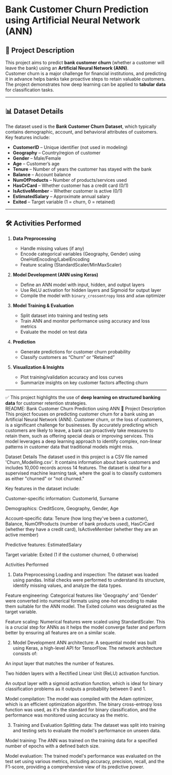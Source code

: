 # Bank Customer Churn Prediction using Artificial Neural Network (ANN)

## 📌 Project Description
This project aims to predict **bank customer churn** (whether a customer will leave the bank) using an **Artificial Neural Network (ANN)**.  
Customer churn is a major challenge for financial institutions, and predicting it in advance helps banks take proactive steps to retain valuable customers.  
The project demonstrates how deep learning can be applied to **tabular data** for classification tasks.  

---

## 📊 Dataset Details
The dataset used is the **Bank Customer Churn Dataset**, which typically contains demographic, account, and behavioral attributes of customers.  
Key features include:  
- **CustomerID** – Unique identifier (not used in modeling)  
- **Geography** – Country/region of customer  
- **Gender** – Male/Female  
- **Age** – Customer’s age  
- **Tenure** – Number of years the customer has stayed with the bank  
- **Balance** – Account balance  
- **NumOfProducts** – Number of products/services used  
- **HasCrCard** – Whether customer has a credit card (0/1)  
- **IsActiveMember** – Whether customer is active (0/1)  
- **EstimatedSalary** – Approximate annual salary  
- **Exited** – Target variable (1 = churn, 0 = retained)  

---

## 🛠️ Activities Performed
1. **Data Preprocessing**  
   - Handle missing values (if any)  
   - Encode categorical variables (Geography, Gender) using OneHotEncoding/LabelEncoding  
   - Feature scaling (StandardScaler/MinMaxScaler)  

2. **Model Development (ANN using Keras)**  
   - Define an ANN model with input, hidden, and output layers  
   - Use ReLU activation for hidden layers and Sigmoid for output layer  
   - Compile the model with `binary_crossentropy` loss and `adam` optimizer  

3. **Model Training & Evaluation**  
   - Split dataset into training and testing sets  
   - Train ANN and monitor performance using accuracy and loss metrics  
   - Evaluate the model on test data  

4. **Prediction**  
   - Generate predictions for customer churn probability  
   - Classify customers as “Churn” or “Retained”  

5. **Visualization & Insights**  
   - Plot training/validation accuracy and loss curves  
   - Summarize insights on key customer factors affecting churn  

---

✅ This project highlights the use of **deep learning on structured banking data** for customer retention strategies.  
README: Bank Customer Churn Prediction using ANN 🏦
Project Description
This project focuses on predicting customer churn for a bank using an Artificial Neural Network (ANN). Customer churn, or the loss of customers, is a significant challenge for businesses. By accurately predicting which customers are likely to leave, a bank can proactively take measures to retain them, such as offering special deals or improving services. This model leverages a deep learning approach to identify complex, non-linear patterns in customer data that traditional models might miss.

Dataset Details
The dataset used in this project is a CSV file named 'Churn_Modelling.csv'. It contains information about bank customers and includes 10,000 records across 14 features. The dataset is ideal for a supervised machine learning task, where the goal is to classify customers as either "churned" or "not churned."

Key features in the dataset include:

Customer-specific information: CustomerId, Surname

Demographics: CreditScore, Geography, Gender, Age

Account-specific data: Tenure (how long they've been a customer), Balance, NumOfProducts (number of bank products used), HasCrCard (whether they have a credit card), IsActiveMember (whether they are an active member)

Predictive features: EstimatedSalary

Target variable: Exited (1 if the customer churned, 0 otherwise)

Activities Performed
1. Data Preprocessing
Loading and inspection: The dataset was loaded using pandas. Initial checks were performed to understand its structure, identify missing values, and analyze the data types.

Feature engineering: Categorical features like 'Geography' and 'Gender' were converted into numerical formats using one-hot encoding to make them suitable for the ANN model. The Exited column was designated as the target variable.

Feature scaling: Numerical features were scaled using StandardScaler. This is a crucial step for ANNs as it helps the model converge faster and perform better by ensuring all features are on a similar scale.

2. Model Development
ANN architecture: A sequential model was built using Keras, a high-level API for TensorFlow. The network architecture consists of:

An input layer that matches the number of features.

Two hidden layers with a Rectified Linear Unit (ReLU) activation function.

An output layer with a sigmoid activation function, which is ideal for binary classification problems as it outputs a probability between 0 and 1.

Model compilation: The model was compiled with the Adam optimizer, which is an efficient optimization algorithm. The binary cross-entropy loss function was used, as it's the standard for binary classification, and the performance was monitored using accuracy as the metric.

3. Training and Evaluation
Splitting data: The dataset was split into training and testing sets to evaluate the model's performance on unseen data.

Model training: The ANN was trained on the training data for a specified number of epochs with a defined batch size.

Model evaluation: The trained model's performance was evaluated on the test set using various metrics, including accuracy, precision, recall, and the F1-score, providing a comprehensive view of its predictive power.
